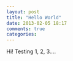 ```yaml
---
layout: post
title: "Hello World"
date: 2013-02-05 18:17
comments: true
categories: 
---
```



Hi! Testing 1, 2, 3....